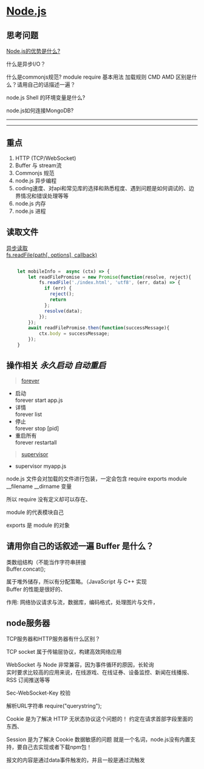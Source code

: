 # [Node.js](http://nodejs.cn/api/)

## 思考问题 
[Node.js的优势是什么?](https://www.zhihu.com/question/19653241)  

什么是异步I/O？   

什么是commonjs规范?  module  require 基本用法 加载规则 CMD AMD 区别是什么？请用自己的话描述一遍？    

node.js Shell 的环境变量是什么?  

node.js如何连接MongoDB?

***
***
## 重点
1. HTTP (TCP/WebSocket)  
2. Buffer 与 stream流
3. Commonjs 规范  
4. node.js 异步编程
5. coding速度、对api和常见库的选择和熟悉程度、遇到问题是如何调试的、边界情况和错误处理等等
6. node.js 内存   
7. node.js 进程  



## <div id="00">读取文件</div>
[异步读取 <br> fs.readFile(path[, options], callback) ](http://nodejs.cn/api/fs.html#fs_fs_readfile_path_options_callback)


```JavaScript

	let mobileInfo =  async (ctx) => {
		let readFilePromise = new Promise(function(resolve, reject){
			fs.readFile('./index.html', 'utf8', (err, data) => {
			  if (err) {
				reject();
				return
			  };
			  resolve(data);
			});
		});
		await readFilePromise.then(function(successMessage){
			ctx.body = successMessage;
		});
	}

```


## <div id="01">操作相关 *永久启动 自动重启*</div>

> [forever](https://github.com/foreverjs/forever)

* 启动<br>forever start app.js
* 详情<br>forever list
* 停止<br>forever stop [pid]
* 重启所有<br>forever restartall

> [supervisor](https://github.com/petruisfan/node-supervisor)

*  supervisor myapp.js

node.js 文件会对加载的文件进行包装，一定会包含 require exports module __filename __dirname 变量  

所以 require 没有定义却可以存在、  

module 的代表模块自己

exports 是 module 的对象

## 请用你自己的话叙述一遍 Buffer 是什么？

类数组结构<buffer d3 e1 r2 r5>（不能当作字符串拼接  
Buffer.concat();  

属于堆外储存，所以有分配策略。（JavaScript 与 C++ 实现  
Buffer 的性能是很好的、  

作用: 网络协议请求与流，数据库，编码格式，处理图片与文件，  

## node服务器
TCP服务器和HTTP服务器有什么区别？  

TCP socket 属于传输层协议，构建高效网络应用  

WebSocket 与 Node 非常兼容，因为事件循环的原因，长轮询  
实时要求比较高的应用来说，在线游戏、在线证券、设备监控、新闻在线播报、RSS 订阅推送等等  

Sec-WebSocket-Key 校验

解析URL字符串 require("querystring");

Cookie 是为了解决 HTTP 无状态协议这个问题的！
约定在请求首部字段里面的东西、

Session 是为了解决 Cookie 数据敏感的问题
就是一个名词，node.js没有内置支持，要自己去实现或者下载npm包！

报文的内容是通过data事件触发的，并且一般是通过流触发












